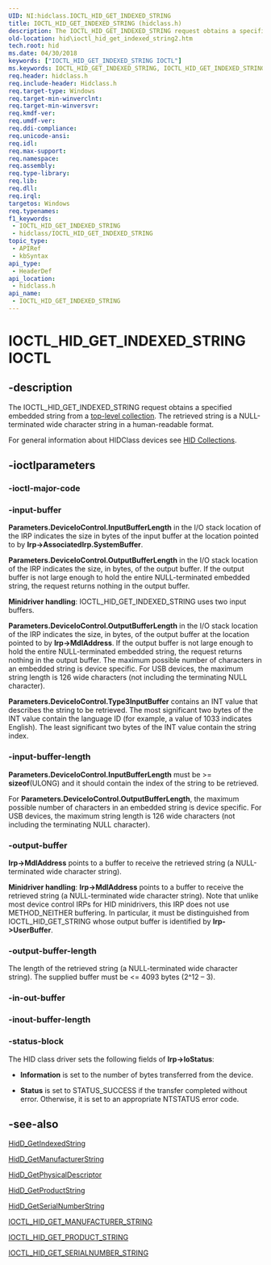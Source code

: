 ```yaml
---
UID: NI:hidclass.IOCTL_HID_GET_INDEXED_STRING
title: IOCTL_HID_GET_INDEXED_STRING (hidclass.h)
description: The IOCTL_HID_GET_INDEXED_STRING request obtains a specified embedded string from a top-level collection.
old-location: hid\ioctl_hid_get_indexed_string2.htm
tech.root: hid
ms.date: 04/30/2018
keywords: ["IOCTL_HID_GET_INDEXED_STRING IOCTL"]
ms.keywords: IOCTL_HID_GET_INDEXED_STRING, IOCTL_HID_GET_INDEXED_STRING control, IOCTL_HID_GET_INDEXED_STRING control code [Human Input Devices], hid.ioctl_hid_get_indexed_string2, hidclass/IOCTL_HID_GET_INDEXED_STRING, hidioreq_ab829578-5003-4082-9c70-d81d59fb5015.xml
req.header: hidclass.h
req.include-header: Hidclass.h
req.target-type: Windows
req.target-min-winverclnt: 
req.target-min-winversvr: 
req.kmdf-ver: 
req.umdf-ver: 
req.ddi-compliance: 
req.unicode-ansi: 
req.idl: 
req.max-support: 
req.namespace: 
req.assembly: 
req.type-library: 
req.lib: 
req.dll: 
req.irql: 
targetos: Windows
req.typenames: 
f1_keywords:
 - IOCTL_HID_GET_INDEXED_STRING
 - hidclass/IOCTL_HID_GET_INDEXED_STRING
topic_type:
 - APIRef
 - kbSyntax
api_type:
 - HeaderDef
api_location:
 - hidclass.h
api_name:
 - IOCTL_HID_GET_INDEXED_STRING
---
```


# IOCTL_HID_GET_INDEXED_STRING IOCTL

## -description

The IOCTL_HID_GET_INDEXED_STRING request obtains a specified embedded string from a [top-level collection](/windows-hardware/drivers/hid/top-level-collections). The retrieved string is a NULL-terminated wide character string in a human-readable format.

For general information about HIDClass devices see [HID Collections](/windows-hardware/drivers/hid/hid-collections).

## -ioctlparameters

### -ioctl-major-code

### -input-buffer

**Parameters.DeviceIoControl.InputBufferLength** in the I/O stack location of the IRP indicates the size in bytes of the input buffer at the location pointed to by **Irp->AssociatedIrp.SystemBuffer**.

**Parameters.DeviceIoControl.OutputBufferLength** in the I/O stack location of the IRP indicates the size, in bytes, of the output buffer. If the output buffer is not large enough to hold the entire NULL-terminated embedded string, the request returns nothing in the output buffer.  

**Minidriver handling**: IOCTL_HID_GET_INDEXED_STRING uses two input buffers.

**Parameters.DeviceIoControl.OutputBufferLength** in the I/O stack location of the IRP indicates the size, in bytes, of the output buffer at the location pointed to by **Irp->MdlAddress**. If the output buffer is not large enough to hold the entire NULL-terminated embedded string, the request returns nothing in the output buffer. The maximum possible number of characters in an embedded string is device specific. For USB devices, the maximum string length is 126 wide characters (not including the terminating NULL character).

**Parameters.DeviceIoControl.Type3InputBuffer** contains an INT value that describes the string to be retrieved. The most significant two bytes of the INT value contain the language ID (for example, a value of 1033 indicates English). The least significant two bytes of the INT value contain the string index.

### -input-buffer-length

**Parameters.DeviceIoControl.InputBufferLength** must be >= **sizeof**(ULONG) and it should contain the index of the string to be retrieved.

For **Parameters.DeviceIoControl.OutputBufferLength**, the maximum possible number of characters in an embedded string is device specific. For USB devices, the maximum string length is 126 wide characters (not including the terminating NULL character).

### -output-buffer

**Irp->MdlAddress** points to a buffer to receive the retrieved string (a NULL-terminated wide character string). 

**Minidriver handling**: **Irp->MdlAddress** points to a buffer to receive the retrieved string (a NULL-terminated wide character string). Note that unlike most device control IRPs for HID minidrivers, this IRP does not use METHOD_NEITHER buffering. In particular, it must be distinguished from IOCTL_HID_GET_STRING whose output buffer is identified by **Irp->UserBuffer**.

### -output-buffer-length

The length of the retrieved string (a NULL-terminated wide character string). The supplied buffer must be <= 4093 bytes (2^12 – 3).

### -in-out-buffer

### -inout-buffer-length

### -status-block

The HID class driver sets the following fields of **Irp->IoStatus**:

- **Information** is set to the number of bytes transferred from the device.

- **Status** is set to STATUS_SUCCESS if the transfer completed without error. Otherwise, it is set to an appropriate NTSTATUS error code.

## -see-also

[HidD_GetIndexedString](../hidsdi/nf-hidsdi-hidd_getindexedstring.md)

[HidD_GetManufacturerString](../hidsdi/nf-hidsdi-hidd_getmanufacturerstring.md)

[HidD_GetPhysicalDescriptor](../hidsdi/nf-hidsdi-hidd_getphysicaldescriptor.md)

[HidD_GetProductString](../hidsdi/nf-hidsdi-hidd_getproductstring.md)

[HidD_GetSerialNumberString](../hidsdi/nf-hidsdi-hidd_getserialnumberstring.md)

[IOCTL_HID_GET_MANUFACTURER_STRING](./ni-hidclass-ioctl_hid_get_manufacturer_string.md)

[IOCTL_HID_GET_PRODUCT_STRING](./ni-hidclass-ioctl_hid_get_product_string.md)

[IOCTL_HID_GET_SERIALNUMBER_STRING](./ni-hidclass-ioctl_hid_get_serialnumber_string.md)